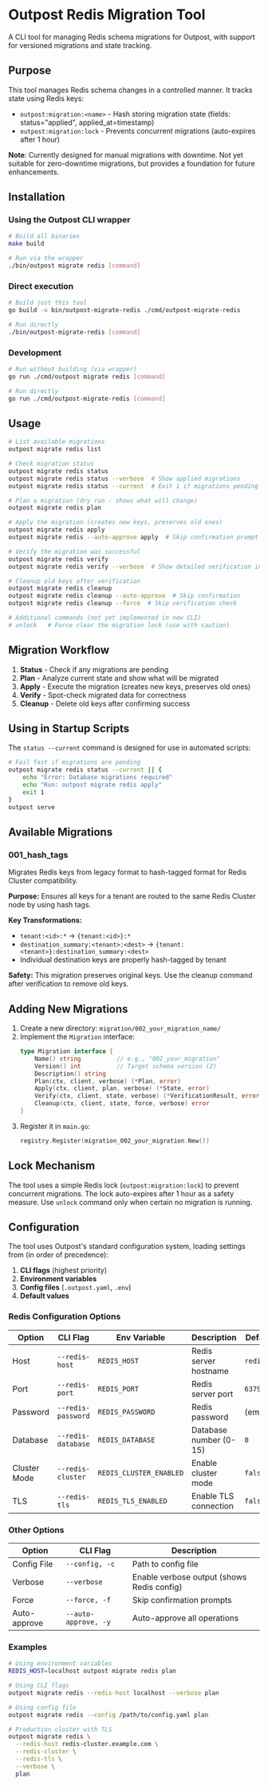 # Outpost Redis Migration Tool

A CLI tool for managing Redis schema migrations for Outpost, with support for versioned migrations and state tracking.

## Purpose

This tool manages Redis schema changes in a controlled manner. It tracks state using Redis keys:
- `outpost:migration:<name>` - Hash storing migration state (fields: status="applied", applied_at=timestamp)
- `outpost:migration:lock` - Prevents concurrent migrations (auto-expires after 1 hour)

**Note**: Currently designed for manual migrations with downtime. Not yet suitable for zero-downtime migrations, but provides a foundation for future enhancements.

## Installation

### Using the Outpost CLI wrapper
```bash
# Build all binaries
make build

# Run via the wrapper
./bin/outpost migrate redis [command]
```

### Direct execution
```bash
# Build just this tool
go build -o bin/outpost-migrate-redis ./cmd/outpost-migrate-redis

# Run directly
./bin/outpost-migrate-redis [command]
```

### Development
```bash
# Run without building (via wrapper)
go run ./cmd/outpost migrate redis [command]

# Run directly
go run ./cmd/outpost-migrate-redis [command]
```

## Usage

```bash
# List available migrations
outpost migrate redis list

# Check migration status
outpost migrate redis status
outpost migrate redis status --verbose  # Show applied migrations
outpost migrate redis status --current  # Exit 1 if migrations pending (for CI/CD)

# Plan a migration (dry run - shows what will change)
outpost migrate redis plan

# Apply the migration (creates new keys, preserves old ones)
outpost migrate redis apply
outpost migrate redis --auto-approve apply  # Skip confirmation prompt

# Verify the migration was successful
outpost migrate redis verify
outpost migrate redis verify --verbose  # Show detailed verification info

# Cleanup old keys after verification
outpost migrate redis cleanup
outpost migrate redis cleanup --auto-approve  # Skip confirmation
outpost migrate redis cleanup --force  # Skip verification check

# Additional commands (not yet implemented in new CLI)
# unlock   # Force clear the migration lock (use with caution)
```

## Migration Workflow

1. **Status** - Check if any migrations are pending
2. **Plan** - Analyze current state and show what will be migrated
3. **Apply** - Execute the migration (creates new keys, preserves old ones)
4. **Verify** - Spot-check migrated data for correctness
5. **Cleanup** - Delete old keys after confirming success

## Using in Startup Scripts

The `status --current` command is designed for use in automated scripts:

```bash
# Fail fast if migrations are pending
outpost migrate redis status --current || {
    echo "Error: Database migrations required"
    echo "Run: outpost migrate redis apply"
    exit 1
}
outpost serve
```

## Available Migrations

### 001_hash_tags
Migrates Redis keys from legacy format to hash-tagged format for Redis Cluster compatibility.

**Purpose:** Ensures all keys for a tenant are routed to the same Redis Cluster node by using hash tags.

**Key Transformations:**
- `tenant:<id>:*` → `{tenant:<id>}:*`
- `destination_summary:<tenant>:<dest>` → `{tenant:<tenant>}:destination_summary:<dest>`
- Individual destination keys are properly hash-tagged by tenant

**Safety:** This migration preserves original keys. Use the cleanup command after verification to remove old keys.

## Adding New Migrations

1. Create a new directory: `migration/002_your_migration_name/`
2. Implement the `Migration` interface:
   ```go
   type Migration interface {
       Name() string          // e.g., "002_your_migration"
       Version() int          // Target schema version (2)
       Description() string
       Plan(ctx, client, verbose) (*Plan, error)
       Apply(ctx, client, plan, verbose) (*State, error)
       Verify(ctx, client, state, verbose) (*VerificationResult, error)
       Cleanup(ctx, client, state, force, verbose) error
   }
   ```
3. Register it in `main.go`:
   ```go
   registry.Register(migration_002_your_migration.New())
   ```

## Lock Mechanism

The tool uses a simple Redis lock (`outpost:migration:lock`) to prevent concurrent migrations. The lock auto-expires after 1 hour as a safety measure. Use `unlock` command only when certain no migration is running.

## Configuration

The tool uses Outpost's standard configuration system, loading settings from (in order of precedence):

1. **CLI flags** (highest priority)
2. **Environment variables**
3. **Config files** (`.outpost.yaml`, `.env`)
4. **Default values**

### Redis Configuration Options

| Option | CLI Flag | Env Variable | Description | Default |
|--------|----------|--------------|-------------|---------|
| Host | `--redis-host` | `REDIS_HOST` | Redis server hostname | `redis` |
| Port | `--redis-port` | `REDIS_PORT` | Redis server port | `6379` |
| Password | `--redis-password` | `REDIS_PASSWORD` | Redis password | (empty) |
| Database | `--redis-database` | `REDIS_DATABASE` | Database number (0-15) | `0` |
| Cluster Mode | `--redis-cluster` | `REDIS_CLUSTER_ENABLED` | Enable cluster mode | `false` |
| TLS | `--redis-tls` | `REDIS_TLS_ENABLED` | Enable TLS connection | `false` |

### Other Options

| Option | CLI Flag | Description |
|--------|----------|-------------|
| Config File | `--config, -c` | Path to config file |
| Verbose | `--verbose` | Enable verbose output (shows Redis config) |
| Force | `--force, -f` | Skip confirmation prompts |
| Auto-approve | `--auto-approve, -y` | Auto-approve all operations |

### Examples

```bash
# Using environment variables
REDIS_HOST=localhost outpost migrate redis plan

# Using CLI flags
outpost migrate redis --redis-host localhost --verbose plan

# Using config file
outpost migrate redis --config /path/to/config.yaml plan

# Production cluster with TLS
outpost migrate redis \
  --redis-host redis-cluster.example.com \
  --redis-cluster \
  --redis-tls \
  --verbose \
  plan
```
